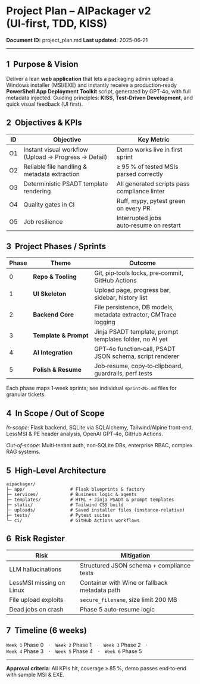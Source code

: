 # Project Plan – AIPackager v2 (UI‑first, TDD, KISS)

**Document ID:** project_plan.md
**Last updated:** 2025‑06‑21

---

## 1  Purpose & Vision
Deliver a lean **web application** that lets a packaging admin upload a Windows installer (MSI/EXE) and instantly receive a production‑ready **PowerShell App Deployment Toolkit** script, generated by GPT‑4o, with full metadata injected.
Guiding principles: **KISS**, **Test‑Driven Development**, and quick visual feedback (UI first).

## 2  Objectives & KPIs

| ID | Objective | Key Metric |
|----|-----------|-----------|
| O1 | Instant visual workflow (Upload → Progress → Detail) | Demo works live in first sprint |
| O2 | Reliable file handling & metadata extraction | ≥ 95 % of tested MSIs parsed correctly |
| O3 | Deterministic PSADT template rendering | All generated scripts pass compliance linter |
| O4 | Quality gates in CI | Ruff, mypy, pytest green on every PR |
| O5 | Job resilience | Interrupted jobs auto‑resume on restart |

## 3  Project Phases / Sprints

| Phase | Theme | Outcome |
|-------|-------|---------|
| 0 | **Repo & Tooling** | Git, pip‑tools locks, pre‑commit, GitHub Actions |
| 1 | **UI Skeleton** | Upload page, progress bar, sidebar, history list |
| 2 | **Backend Core** | File persistence, DB models, metadata extractor, CMTrace logging |
| 3 | **Template & Prompt** | Jinja PSADT template, prompt templates folder, no AI yet |
| 4 | **AI Integration** | GPT‑4o function‑call, PSADT JSON schema, script renderer |
| 5 | **Polish & Resume** | Job‑resume, copy‑to‑clipboard, guardrails, perf tests |

Each phase maps 1‑week sprints; see individual `sprint<N>.md` files for granular tickets.

## 4  In Scope / Out of Scope

*In‑scope*: Flask backend, SQLite via SQLAlchemy, Tailwind/Alpine front‑end, LessMSI & PE header analysis, OpenAI GPT‑4o, GitHub Actions.

*Out‑of‑scope*: Multi‑tenant auth, non‑SQLite DBs, enterprise RBAC, complex RAG systems.

## 5  High‑Level Architecture

```
aipackager/
├─ app/                 # Flask blueprints & factory
├─ services/            # Business logic & agents
├─ templates/           # HTML + Jinja PSADT & prompt templates
├─ static/              # Tailwind CSS build
├─ uploads/             # Saved installer files (instance‑relative)
├─ tests/               # Pytest suites
└─ ci/                  # GitHub Actions workflows
```

## 6  Risk Register

| Risk | Mitigation |
|------|------------|
| LLM hallucinations | Structured JSON schema + compliance tests |
| LessMSI missing on Linux | Container with Wine or fallback metadata path |
| File upload exploits | `secure_filename`, size limit 200 MB |
| Dead jobs on crash | Phase 5 auto‑resume logic |

## 7  Timeline (6 weeks)

`Week 1` Phase 0 · `Week 2` Phase 1 · `Week 3` Phase 2 · `Week 4` Phase 3 · `Week 5` Phase 4 · `Week 6` Phase 5

---

**Approval criteria**: All KPIs hit, coverage ≥ 85 %, demo passes end‑to‑end with sample MSI & EXE.
